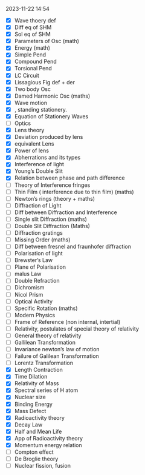 2023-11-22 14:54

- [x] Wave thoery def
- [x] Diff eq of SHM
- [x] Sol eq of SHM
- [x] Parameters of Osc (math)
- [x] Energy (math)
- [x] Simple Pend
- [x] Compound Pend
- [x] Torsional Pend
- [x] LC Circuit
- [x] Lissagious Fig def + der
- [x] Two body Osc
- [x] Damed Harmonic Osc (maths)
- [x] Wave motion
- [x] , standing stationery.
- [x] Equation of Stationery Waves
- [ ] Optics
- [x] Lens theory
- [x] Deviation produced by lens
- [x] equivalent Lens
- [x] Power of lens
- [x] Abherrations and its types
- [x] Interference of light
- [x] Young’s Double Slit
- [x] Relation between phase and path difference
- [ ] Theory of Interference fringes
- [ ] Thin Film ( interference due to thin film) (maths)
- [ ] Newton’s rings (theory + maths)
- [ ] Diffraction of Light
- [ ] Diff between Diffraction and Interference
- [ ] Single slit Diffraction (maths)
- [ ] Double Slit Diffraction (Maths)
- [ ] Diffraction gratings
- [ ] Missing Order (maths)
- [ ] Diff between fresnel and fraunhofer diffraction
- [ ] Polarisation of light 
- [ ] Brewster’s Law 
- [ ] Plane of Polarisation 
- [ ] malus Law 
- [ ] Double Refraction 
- [ ] Dichromism 
- [ ] Nicol Prism 
- [ ] Optical Activity 
- [ ] Specific Rotation (maths) 
- [ ] Modern Physics 
- [ ] Frame of Reference (non internal, intertial)
- [ ] Relativity, postulates of special theory of relativity 
- [ ] General theory of relativity 
- [ ] Gallilean Transformation 
- [ ] Invariance newton’s law of motion 
- [ ] Failure of Galilean Transformation 
- [ ] Lorentz Transformation 
- [x] Length Contraction
- [x] Time Dilation
- [x] Relativity of Mass
- [x] Spectral series of H atom
- [x] Nuclear size
- [x] Binding Energy
- [x] Mass Defect
- [x] Radioactivity theory
- [x] Decay Law
- [x] Half and Mean Life
- [x] App of Radioactivity theory
- [x] Momentum energy relation
- [ ] Compton effect 
- [ ] De Broglie theory 
- [ ] Nuclear fission, fusion